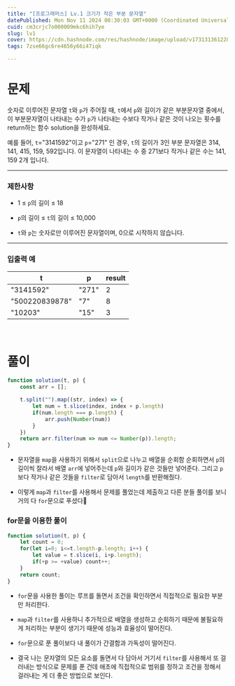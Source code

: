 ```yaml
---
title: "[프로그래머스] Lv.1 크기가 작은 부분 문자열"
datePublished: Mon Nov 11 2024 08:30:03 GMT+0000 (Coordinated Universal Time)
cuid: cm3crjc7o000009mkc6hih7ye
slug: lv1
cover: https://cdn.hashnode.com/res/hashnode/image/upload/v1731313612280/b865f950-4333-47d1-94ac-f3676cbd0300.png
tags: 7zse66gc6re4656y66i47iqk

---
```


# 문제

숫자로 이루어진 문자열 `t`와 `p`가 주어질 때, `t`에서 `p`와 길이가 같은 부분문자열 중에서, 이 부분문자열이 나타내는 수가 `p`가 나타내는 수보다 작거나 같은 것이 나오는 횟수를 return하는 함수 solution을 완성하세요.

예를 들어, `t`\="3141592"이고 `p`\="271" 인 경우, `t`의 길이가 3인 부분 문자열은 314, 141, 415, 159, 592입니다. 이 문자열이 나타내는 수 중 271보다 작거나 같은 수는 141, 159 2개 입니다.

---

### 제한사항

* 1 ≤ `p`의 길이 ≤ 18
    
* `p`의 길이 ≤ `t`의 길이 ≤ 10,000
    
* `t`와 `p`는 숫자로만 이루어진 문자열이며, 0으로 시작하지 않습니다.
    

---

### 입출력 예

| t | p | result |
| --- | --- | --- |
| "3141592" | "271" | 2 |
| "500220839878" | "7" | 8 |
| "10203" | "15" | 3 |

ㅤ

# 풀이

```jsx
function solution(t, p) {
    const arr = [];

    t.split("").map((str, index) => {
        let num = t.slice(index, index + p.length)
        if(num.length === p.length) {
            arr.push(Number(num))
        }
    })
    return arr.filter(num => num <= Number(p)).length;
}
```

* 문자열을 `map`을 사용하기 위해서 `split`으로 나누고 배열을 순회함 순회하면서 `p`의 길이씩 잘라서 배열 `arr`에 넣어주는데 `p`와 길이가 같은 것들만 넣어준다. 그리고 `p`보다 작거나 같은 것들을 `filter`로 담아서 `length`를 반환해줬다.
    
* 이렇게 `map`과 `filter`를 사용해서 문제를 풀었는데 제출하고 다른 분들 풀이를 보니 거의 다 `for`문으로 푸셨다🥹
    

### for문을 이용한 풀이

```jsx
function solution(t, p) {
    let count = 0;
    for(let i=0; i<=t.length-p.length; i++) {
        let value = t.slice(i, i+p.length);
        if(+p >= +value) count++;
    }
    return count;
}
```

* `for`문을 사용한 풀이는 루프를 돌면서 조건을 확인하면서 직접적으로 필요한 부분만 처리한다.
    
* `map`과 `filter`를 사용하니 추가적으로 배열을 생성하고 순회하기 때문에 불필요하게 처리하는 부분이 생기기 때문에 성능과 효율성이 떨어진다.
    
* `for`문으로 푼 풀이보다 내 풀이가 간결함과 가독성이 떨어진다.
    
* 결국 나는 문자열의 모든 요소를 돌면서 다 담아서 거기서 `filter`를 사용해서 또 걸러내는 방식으로 문제를 푼 건데 애초에 직접적으로 범위를 정하고 조건을 정해서 걸러내는 게 더 좋은 방법으로 보인다.
    

ㅤ